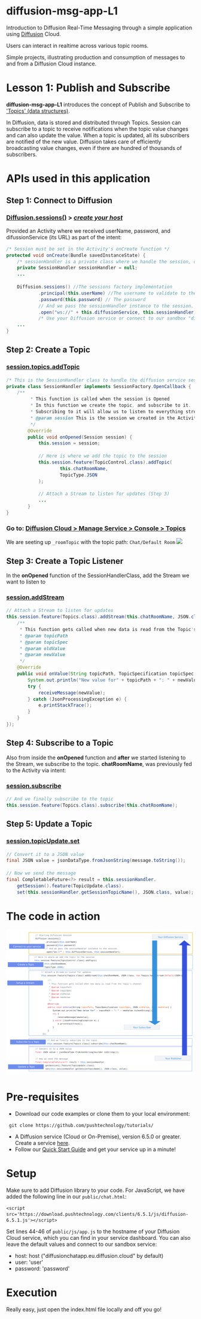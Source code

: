 # diffusion-msg-app-L1

Introduction to Diffusion Real-Time Messaging through a simple application using [Diffusion](https://www.pushtechnology.com/product-overview) Cloud.

Users can interact in realtime across various topic rooms.

Simple projects, illustrating production and consumption of messages to and from a Diffusion Cloud instance.

# Lesson 1: Publish and Subscribe

**diffusion-msg-app-L1** introduces the concept of Publish and Subscribe to ['Topics' (data structures)](https://docs.pushtechnology.com/docs/6.5.1/manual/html/introduction/overview/topics_data.html).

In Diffusion, data is stored and distributed through Topics. Session can subscribe to a topic to receive notifications when the topic value changes and can also update the value. When a topic is updated, all its subscribers are notified of the new value. Diffusion takes care of efficiently broadcasting value changes, even if there are hundred of thousands of subscribers.

# APIs used in this application

## **Step 1: Connect to Diffusion**
### [Diffusion.sessions()](https://docs.pushtechnology.com/docs/6.6.0-preview.1/android/com/pushtechnology/diffusion/client/session/SessionFactory.html) > [*create your host*](https://management.ad.diffusion.cloud/)
Provided an Activity where we received userName, password, and difussionService (its URL) as part of the intent:
```java
/* Session must be set in the Activity's onCreate function */
protected void onCreate(Bundle savedInstanceState) {
	/* sessionHandler is a private class where we handle the session, described in the NEXT STEP*/
    private SessionHandler sessionHandler = null;
	...
	
	Diffusion.sessions() //The sessions factory implementation
	        .principal(this.userName) //The username to validate to the service
	        .password(this.password) // The password
	        // And we pass the sessionHandler instance to the session.
	        .open("ws://" + this.diffusionService, this.sessionHandler); //This is the funtion that actually opens a connection to the server
	        /* Use your Diffusion service or connect to our sandbox "diffusionchatapp.eu.diffusion.cloud" */
    ...
}
```
## **Step 2: Create a Topic**
### [session.topics.addTopic](https://docs.pushtechnology.com/docs/6.6.0-preview.1/android/com/pushtechnology/diffusion/client/features/control/topics/TopicControl.html#addTopic-java.lang.String-com.pushtechnology.diffusion.client.topics.details.TopicType-)
```java
/* This is the SessionHandler class to handle the diffusion service session */
private class SessionHandler implements SessionFactory.OpenCallback {
	/**
         * This function is called when the session is Opened
         * In this function we create the topic, and subscribe to it.
         * Subscribing to it will allow us to listen to everything streamed into the Topic's channel
         * @param session This is the session we created in the Activity's constructor
         */
        @Override
        public void onOpened(Session session) {
        	this.session = session;

            // Here is where we add the topic to the session
            this.session.feature(TopicControl.class).addTopic(
                    this.chatRoomName,
                    TopicType.JSON
            );

            // Attach a Stream to listen for updates (Step 3)
            ...
        }
}
```
### Go to: [Diffusion Cloud > Manage Service > Console > Topics](https://management.ad.diffusion.cloud/#!/login)
We are seeting up `_roomTopic` with the topic path: `Chat/Default Room`
![](https://github.com/pushtechnology/tutorials/blob/master/messaging/diffusion-msg-app-L1/images/topics.png)

## **Step 3: Create a Topic Listener**
In the **onOpened** function of the SessionHandlerClass, add the Stream we want to listen to
### [session.addStream](https://docs.pushtechnology.com/docs/6.6.0-preview.1/android/com/pushtechnology/diffusion/client/features/Topics.html#addStream-java.lang.String-java.lang.Class-com.pushtechnology.diffusion.client.features.Topics.ValueStream-)
```java
// Attach a Stream to listen for updates
this.session.feature(Topics.class).addStream(this.chatRoomName, JSON.class, new Topics.ValueStream.Default<JSON>() {                
    /**
     * This function gets called when new data is read from the Topic's channel
     * @param topicPath
     * @param topicSpec
     * @param oldValue
     * @param newValue
     */
    @Override
    public void onValue(String topicPath, TopicSpecification topicSpec, JSON oldValue, JSON newValue) {
        System.out.println("New value for" + topicPath + ": " + newValue.toJsonString());
        try {
            receiveMessage(newValue);
        } catch (JsonProcessingException e) {
            e.printStackTrace();
        }
    }
});	
```
## **Step 4: Subscribe to a Topic**
Also from inside the **onOpened** function and **after** we started listening to the Stream, we subscribe to the topic. **chatRoomName**, was previously fed to the Activity via intent:
### [session.subscribe](https://docs.pushtechnology.com/docs/6.6.0-preview.1/android/com/pushtechnology/diffusion/client/features/control/topics/SubscriptionControl.html)
```java
// And we finally subscribe to the topic
this.session.feature(Topics.class).subscribe(this.chatRoomName);
```
## **Step 5: Update a Topic**
### [session.topicUpdate.set](https://docs.pushtechnology.com/docs/6.6.0-preview.1/android/com/pushtechnology/diffusion/client/features/TopicUpdate.html)
```java
// Convert it to a JSON value
final JSON value = jsonDataType.fromJsonString(message.toString());

// Now we send the message
final CompletableFuture<?> result = this.sessionHandler.
    getSession().feature(TopicUpdate.class).
    set(this.sessionHandler.getSessionTopicName(), JSON.class, value);
```
# The code in action
[![Video Tutorial](https://github.com/sebas-pushtechnology/diffusion-tutorials/blob/main/messaging/android/images/tutorial_l1.png)](https://youtu.be/tTx8q4oPx7E?t=336)

# Pre-requisites

*  Download our code examples or clone them to your local environment:
```
 git clone https://github.com/pushtechnology/tutorials/
```
* A Diffusion service (Cloud or On-Premise), version 6.5.0 or greater. Create a service [here](https://management.ad.diffusion.cloud/).
* Follow our [Quick Start Guide](https://docs.pushtechnology.com/quickstart/#diffusion-cloud-quick-start) and get your service up in a minute!

# Setup

Make sure to add Diffusion library to your code. For JavaScript, we have added the following line in our `public/chat.html`:
```
<script src='https://download.pushtechnology.com/clients/6.5.1/js/diffusion-6.5.1.js'></script>
```
Set lines 44-46 of `public/js/app.js` to the hostname of your Diffusion Cloud service, which you can find in your service dashboard.
You can also leave the default values and connect to our sandbox service:
* host: host ("diffusionchatapp.eu.diffusion.cloud" by default)
* user: 'user'
* password: 'password'

# Execution

Really easy, just open the index.html file locally and off you go!
